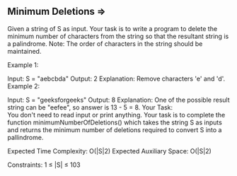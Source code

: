 Minimum Deletions  =>
-----------------


Given a string of S as input. Your task is to write a program to delete the minimum number of characters from the string so that the resultant string is a palindrome.
Note: The order of characters in the string should be maintained.

Example 1:

Input: 
S = "aebcbda"
Output: 
2
Explanation: 
Remove characters 'e' and 'd'.
Example 2:

Input: 
S = "geeksforgeeks"
Output: 
8
Explanation: 
One of the possible result string can be "eefee", so answer is 13 - 5 = 8.
Your Task:  
You don't need to read input or print anything. Your task is to complete the function minimumNumberOfDeletions() which takes the string S as inputs and returns the minimum number of deletions required to convert S into a pallindrome.

Expected Time Complexity: O(|S|2)
Expected Auxiliary Space: O(|S|2)

Constraints:
1 ≤ |S| ≤ 103
